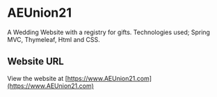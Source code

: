# AEUnion21

A Wedding Website with a registry for gifts. Technologies used; Spring MVC, Thymeleaf, Html and CSS.

## Website URL

View the website at  [https://www.AEUnion21.com](https://www.AEUnion21.com)